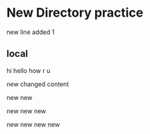 # New Directory practice

new line added 1
## local
 hi
 hello
how r u

new changed content

new new 

new new new

new new new new
